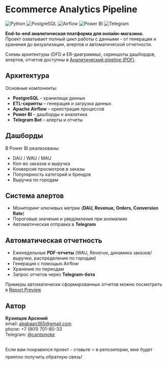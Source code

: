 # Ecommerce Analytics Pipeline  

![Python](https://img.shields.io/badge/Python-3.9-blue?logo=python)  ![PostgreSQL](https://img.shields.io/badge/PostgreSQL-Database-blue?logo=postgresql)  ![Airflow](https://img.shields.io/badge/Apache-Airflow-darkblue?logo=apacheairflow)  ![Power BI](https://img.shields.io/badge/PowerBI-Dashboards-yellow?logo=powerbi)  ![Telegram](https://img.shields.io/badge/Telegram-Bot-26A5E4?logo=telegram)  

**End-to-end аналитическая платформа для онлайн-магазина.**  
Проект охватывает полный цикл работы с данными - от генерации и хранения до визуализации, алертов и автоматической отчетности.  

Схемы архитектуры (DFD и ER-диаграммы), скриншоты дашбордов, алертов, отчетов доступны в  [Аналитический pipeline (PDF)](./Аналитический%20pipeline.pdf).  

## Архитектура  

Основные компоненты:  
- **PostgreSQL** – хранилище данных  
- **ETL-скрипты** – генерация и загрузка данных  
- **Apache Airflow** – оркестрация процессов  
- **Power BI** – дашборды и аналитика  
- **Telegram Bot** – алерты и отчеты  

## Дашборды  

В Power BI реализованы:  
- DAU / WAU / MAU  
- Кол-во заказов и выручка  
- Конверсия просмотров в заказы  
- Популярность категорий и брендов  
- Выручка по городам  

## Система алертов  

- Мониторинг ключевых метрик (**DAU, Revenue, Orders, Conversion Rate**)  
- Пороговые значения и уведомления при аномалиях  
- Автоматическая отправка в **Telegram**  

## Автоматическая отчетность  

- Еженедельные **PDF-отчеты** (WAU, Revenue, динамика заказов/выручки, распределение по городам)  
- Генерация с помощью Airflow  
- Хранение по периодам  
- Запрос отчетов через **Telegram-бота**  

Примеры автоматически сформированных отчетов можно посмотреть в [Report Preview](./Report%20examples)

## Автор
**Кузнецов Арсений**  
email: [ababaan365@gmail.com](mailto:ababaan365@gmail.com)  
phone: +7 (901) 701-80-33  
Telegram: [@cantsmoke](https://t.me/cantsmoke)  

##

Если вам понравился проект - ставьте ⭐️ в репозитории, мне будет приятно получить обратную связь!
